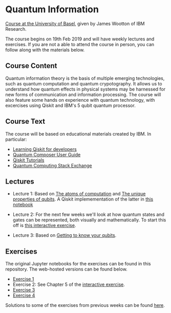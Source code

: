# Quantum Information

[Course at the University of Basel](https://vorlesungsverzeichnis.unibas.ch/en/home?id=239410), given by James Wootton of IBM Research.

The course begins on 19th Feb 2019 and will have weekly lectures and exercises. If you are not a able to attend the course in person, you can follow along with the materials below.

## Course Content

Quantum information theory is the basis of multiple emerging technologies, such as quantum computation and quantum crypotography. It allows us to understand how quantum effects in physical systems may be harnessed for new forms of communication and information processing. The course will also feature some hands on experience with quantum technology, with excercises using Qiskit and IBM's 5 qubit quantum processor.

## Course Text

The course will be based on educational materials created by IBM. In particular:

* [Learning Qiskit for developers](https://learnqiskit.gitbook.io/developers/)
* [Quantum Composer User Guide](https://learnqiskit.gitbook.io/composerguide/)
* [Qiskit Tutorials](https://github.com/Qiskit/qiskit-tutorials/blob/master/index.ipynb)
* [Quantum Computing Stack Exchange](https://quantumcomputing.stackexchange.com/)

## Lectures

* Lecture 1: Based on [The atoms of computation](https://learnqiskit.gitbook.io/composerguide/getting-started-with-the-composer/chapter-1-the-atoms-of-computation) and [The unique properties of qubits](https://learnqiskit.gitbook.io/composerguide/getting-started-with-the-composer/chapter-2-the-unique-properties-of-qubits). A Qiskit implemementation of the latter in [this notebook](Lecture1.ipynb)

* Lecture 2: For the next few weeks we'll look at how quantum states and gates can be represented, both visually and mathematically. To start this off is [this interactive exercise](https://mybinder.org/v2/gh/quantumjim/qiskit-tutorials/master?filepath=community%2Fgames%2FHello_Qiskit.ipynb).

* Lecture 3: Based on [Getting to know your qubits](https://learnqiskit.gitbook.io/composerguide/the-weird-and-wonderful-world-of-the-qubit/getting-to-know-your-qubits).

## Exercises

The original Jupyter notebooks for the exercises can be found in this repository. The web-hosted versions can be found below.

* [Exercise 1](https://colab.research.google.com/drive/15D2t0WBtMOEgrlHWrgJAeCVmjvPPmx-l)
* Exercise 2: See Chapter 5 of the [interactive exercise](https://mybinder.org/v2/gh/quantumjim/qiskit-tutorials/master?filepath=community%2Fgames%2FHello_Qiskit.ipynb).
* [Exercise 3](Exercise_3.pdf)
* [Exercise 4](https://colab.research.google.com/drive/1DK-wi3r3dwzfxLEAuVV7M_KUCrVGR1eK)

Solutions to some of the exercises from previous weeks can be found [here](https://drive.google.com/open?id=1dwxMlhT8rHh3C7x6tf8t8_mI0xzS9BwU).
